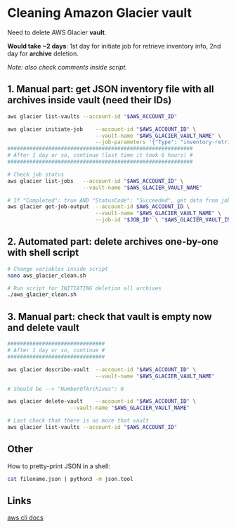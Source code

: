 # Cleaning Amazon Glacier vault

Need to delete AWS Glacier **vault**.

**Would take ~2 days**: 1st day for initiate job for retrieve inventory info, 2nd day for **archive** deletion.

*Note: also check comments inside script.*

## 1. Manual part: get JSON inventory file with all archives inside vault (need their IDs)

```bash
aws glacier list-vaults --account-id "$AWS_ACCOUNT_ID"

aws glacier initiate-job    --account-id "$AWS_ACCOUNT_ID" \
                            --vault-name "$AWS_GLACIER_VAULT_NAME" \
                            --job-parameters '{"Type": "inventory-retrieval"}'
###########################################################
# After 1 day or so, continue (last time it took 6 hours) #
###########################################################

# Check job status
aws glacier list-jobs   --account-id "$AWS_ACCOUNT_ID" \
                        --vault-name "$AWS_GLACIER_VAULT_NAME"

# If "Completed": true AND "StatusCode": "Succeeded", get data from job as file with JSON
aws glacier get-job-output  --account-id $AWS_ACCOUNT_ID \
                            --vault-name "$AWS_GLACIER_VAULT_NAME" \
                            --job-id "$JOB_ID" \ "$AWS_GLACIER_VAULT_INVENTORY_JOB_OUTPUT_JSON_FILENAME"
```

## 2. Automated part: delete archives one-by-one with shell script

```bash
# Change variables inside script
nano aws_glacier_clean.sh

# Run script for INITIATING deletion all archives
./aws_glacier_clean.sh
```

## 3. Manual part: check that vault is empty now and delete vault

```bash
###############################
# After 1 day or so, continue #
###############################

aws glacier describe-vault  --account-id "$AWS_ACCOUNT_ID" \
                            --vault-name "$AWS_GLACIER_VAULT_NAME"

# Should be --> "NumberOfArchives": 0

aws glacier delete-vault    --account-id "$AWS_ACCOUNT_ID" \
                    --vault-name "$AWS_GLACIER_VAULT_NAME"

# Last check that there is no more that vault
aws glacier list-vaults --account-id "$AWS_ACCOUNT_ID"
```

## Other

How to pretty-print JSON in a shell:

```bash
cat filename.json | python3 -m json.tool
```

## Links

[aws cli docs](https://awscli.amazonaws.com/v2/documentation/api/latest/reference/glacier/index.html)
